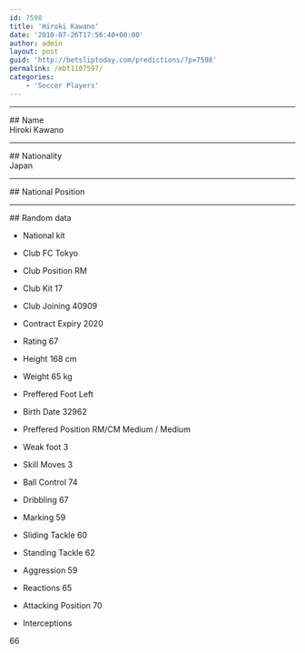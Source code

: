 ```yaml
---
id: 7598
title: 'Hiroki Kawano'
date: '2010-07-26T17:56:40+00:00'
author: admin
layout: post
guid: 'http://betsliptoday.com/predictions/?p=7598'
permalink: /mbt1107597/
categories:
    - 'Soccer Players'
---
```


- - - - - -

\## Name  
 Hiroki Kawano

- - - - - -

\## Nationality  
 Japan

- - - - - -

\## National Position

- - - - - -

\## Random data

- National kit
- Club
 FC Tokyo

- Club Position
 RM

- Club Kit
 17

- Club Joining
 40909

- Contract Expiry
 2020

- Rating
 67

- Height
 168 cm

- Weight
 65 kg

- Preffered Foot
 Left

- Birth Date
 32962

- Preffered Position
 RM/CM Medium / Medium

- Weak foot
 3

- Skill Moves
 3

- Ball Control
 74

- Dribbling
 67

- Marking
 59

- Sliding Tackle
 60

- Standing Tackle
 62

- Aggression
 59

- Reactions
 65

- Attacking Position
 70

- Interceptions

 66
